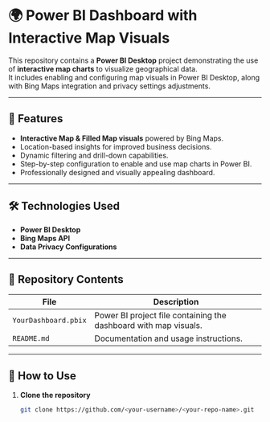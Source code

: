 # 🌍 Power BI Dashboard with Interactive Map Visuals

This repository contains a **Power BI Desktop** project demonstrating the use of **interactive map charts** to visualize geographical data.  
It includes enabling and configuring map visuals in Power BI Desktop, along with Bing Maps integration and privacy settings adjustments.

---

## 📌 Features
- **Interactive Map & Filled Map visuals** powered by Bing Maps.
- Location-based insights for improved business decisions.
- Dynamic filtering and drill-down capabilities.
- Step-by-step configuration to enable and use map charts in Power BI.
- Professionally designed and visually appealing dashboard.

---

## 🛠️ Technologies Used
- **Power BI Desktop**
- **Bing Maps API**
- **Data Privacy Configurations**

---

## 📂 Repository Contents
| File | Description |
|------|-------------|
| `YourDashboard.pbix` | Power BI project file containing the dashboard with map visuals. |
| `README.md` | Documentation and usage instructions. |

---

## 🚀 How to Use
1. **Clone the repository**
   ```bash
   git clone https://github.com/<your-username>/<your-repo-name>.git
